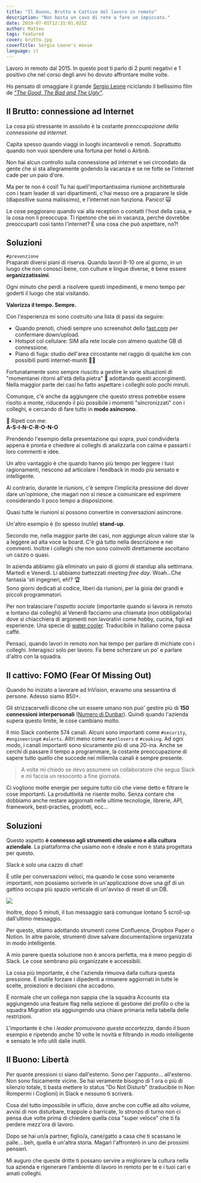 ```yaml
---
title: "Il Buono, Brutto e Cattivo del lavoro in remoto"
description: "Non basta un cavo di rete a fare un impiccato."
date: 2019-07-01T12:31:01.021Z
author: Matteo
tags: featured
cover: brutto.jpg
coverTitle: Sergio Leone's movie
language: it
---
```


Lavoro in remoto dal 2015. In questo post ti parlo di 2 punti negativi e 1 positivo che nel corso degli anni ho dovuto affrontare molte volte.

Ho pensato di omaggiare il grande [Sergio Leone](https://www.imdb.com/name/nm0001466) riciclando il bellissimo film de [_"The Good, The Bad and The Ugly"_](https://www.rottentomatoes.com/m/the_good_the_bad_and_the_ugly).

## Il Brutto: connessione ad Internet

La cosa più stressante in assoluto è la costante _preoccupazione della connessione ad internet_.

Capita spesso quando viaggi in luoghi incantevoli e remoti.
Soprattutto quando non vuoi spendere una fortuna per hotel o Airbnb.

Non hai alcun controllo sulla connessione ad internet e sei circondato da gente che si sta allegramente godendo la vacanza e se ne fotte se l'internet cade per un paio d'ore.

Ma per te non è così! Tu hai quell'importantissima riunione architetturale con i team leader di vari dipartimenti, c'hai messo ore a praparare le slide (diapositive suona malissimo), e l'internet non funziona. Panico! 🙀

Le cose peggiorano quando vai alla reception o contatti l'host della casa, e la cosa non li preoccupa.
Ti ripetono che sei in vacanza, perché dovrebbe preoccuparti così tanto l'internet? È una cosa che può aspettare, no?!

## Soluzioni

`#prevenzione`<br/>Praparati diversi piani di riserva. Quando lavori 8-10 ore al giorno, in un luogo che non conosci bene, con culture e lingue diverse, è bene essere **organizzatissimi**.

Ogni minuto che perdi a risolvere questi impedimenti, è meno tempo per goderti il luogo che stai visitando.

**Valorizza il tempo. Sempre.**

Con l'esperienza mi sono costruito una lista di passi da seguire:

- Quando prenoti, chiedi sempre uno screenshot dello [fast.com](https://fast.com) per confermare down/upload.
- Hotspot col cellulare: SIM alla rete locale con almeno qualche GB di connessione.
- Piano di fuga: studio dell'area circostante nel raggio di qualche km con possibili punti internet-muniti 🏃‍♂️

Fortunatamente sono sempre riuscito a gestire le varie situazioni di "momentanei ritorni all'età della pietra" 🦴 adottando questi accorgimenti. Nella maggior parte dei casi ho fatto aspettare i colleghi solo pochi minuti.

Comunque, c'è anche da aggiungere che questo stress potrebbe essere risolto a monte, riducendo il più possibile i momenti "sincronizzati" con i colleghi, e cercando di fare tutto in **modo asincrono**.

📣 Ripeti con me:<br/> **A-S-I-N-C-R-O-N-O**

Prendendo l'esempio della presentazione qui sopra, puoi condividerla appena è pronta e chiedere ai colleghi di analizzarla con calma e passarti i loro commenti e idee.

Un altro vantaggio è che quando hanno più tempo per leggere i tuoi ragionamenti, riescono ad articolare i feedback in modo più sensato e intelligente.

Al contrario, durante le riunioni, c'è sempre l'implicita pressione del dover dare un'opinione, che magari non si riesce a comunicare ed esprimere considerando il poco tempo a disposizione.

Quasi tutte le riunioni si possono convertire in conversazioni asincrone.

Un'altro esempio è (lo spesso inutile) **stand-up**.

Secondo me, nella maggior parte dei casi, non aggiunge alcun valore star la a leggere ad alta voce la board.
C'è già tutto nella descrizione e nei commenti. Inoltre i colleghi che non sono coinvolti direttamente ascoltano un cazzo o quasi.

In azienda abbiamo già eliminato un paio di giorni di standup alla settimana. Martedì e Venerdì.
Li abbiamo battezzati _meeting free day_. Woah...Che fantasia 'sti ingegneri, eh!? 🏆<br/>
Sono giorni dedicati al codice, liberi da riunioni, per la gioia dei grandi e piccoli programmatori.

Per non tralasciare l'_aspetto sociale_ (importante quando si lavora in remoto e lontano dai colleghi) al Venerdì facciamo una chiamata (non obbligatoria) dove si chiacchiera di argomenti non lavorativi come hobby, cucina, figli ed esperienze. Una specie di [water cooler](https://www.youtube.com/watch?v=mAparymJ_jc). Traducibile in Italiano come pausa caffè.

Pensaci, quando lavori in remoto non hai tempo per parlare di michiate con i colleghi. Interagisci solo per lavoro. Fa bene scherzare un po' e parlare d'altro con la squadra.

## Il cattivo: FOMO (Fear Of Missing Out)

Quando ho iniziato a lavorare ad InVision, eravamo una sessantina di persone.
Adesso siamo 850+.

Gli strizzacervelli dicono che un essere umano non puo' gestire più di **150 connessioni interpersonali** ([Numero di Dunbar](https://it.wikipedia.org/wiki/Numero_di_Dunbar)). Quindi quando l'azienda supera questo limite, le cose cambiano molto.

Il mio Slack contiente 574 canali. Alcuni sono importanti come `#security`, `#engineering`e `#alerts`. Altri meno come `#petlovers` e `#cooking`.
Ad ogni modo, i canali importanti sono sicuramente più di una 20-ina.
Anche se cerchi di passare il tempo a programmare, la costante preoccupazione di sapere tutto quello che succede nei millemila canali è sempre presente.

> A volte mi chiedo se devo assumere un collaboratore che segua Slack e mi faccia un resoconto a fine giornata.

Ci vogliono molte energie per seguire tutto ciò che viene detto e filtrare le cose importanti. La produttività ne risente molto.
Senza contare che dobbiamo anche restare aggiornati nelle ultime tecnologie, librerie, API, framework, best-practies, prodotti, ecc...

## Soluzioni

Questo aspetto **è connesso agli strumenti che usiamo e alla cultura aziendale**.
La piattaforma che usiamo non è ideale e non è stata progettata per questo.

Slack è solo una cazzo di chat!

È utile per conversazioni veloci, ma quando le cose sono veramente importanti, non possiamo scriverle in un'applicazione dove una gif di un gattino occupa più spazio verticale di un'avviso di reset di un DB.

![](https://media.giphy.com/media/tBxyh2hbwMiqc/giphy.gif)

Inoltre, dopo 5 minuti, il tuo messaggio sarà comunque lontano 5 scroll-up dall'ultimo messaggio.

Per questo, stiamo adottando strumenti come Confluence, Dropbox Paper o Notion. In altre parole, strumenti dove salvare documentazione organizzata in modo intelligente.

A mio parere questa soluzione non è ancora perfetta, ma è meno peggio di Slack. Le cose sembrano più organizzate e accessibili.

La cosa più importante, è che l'azienda rimuova dalla cultura questa pressione.
È inutile forzare i dipedenti a rimanere aggiornati in tutte le scelte, proiezioni e decisioni che accadono.

È normale che un collega non sappia che la squadra Accounts sta aggiungendo una feature flag nella sezione di gestione del profilo o che la squadra Migration sta aggiungendo una chiave primaria nella tabella delle restrizioni.

L'importante è che i _leader promuovano questa accortezza_, dando il buon esempio e ripetendo anche 10 volte le novità e filtrando in modo intelligente e sensato le info utili dalle inutili.

## Il Buono: Libertà

Per quante pressioni ci siano dall'esterno. Sono per l'appunto... all'esterno. Non sono fisicamente vicine.
Se hai veramente bisogno di 1 ora o più di silenzio totale, ti basta mettere lo status "Do Not Disturb" (traducibile in Non Rompermi i Coglioni) in Slack e nessuno ti scriverà.

Cosa del tutto impossibile in ufficio, dove anche con cuffie ad alto volume, avvisi di non disturbare, trappole o barricate, lo stronzo di turno non ci pensa due volte prima di chiedere quella cosa "super veloce" che ti fa perdere mezz'ora di lavoro.

Dopo se hai un/a partner, figlio/a, cane/gatto a casa che ti scassano le palle… beh, quella è un'altra storia.
Magari l'affronterò in uno dei prossimi pensieri.

Mi auguro che queste dritte ti possano servire a migliorare la cultura nella tua azienda e rigenerare l'ambiente di lavoro in remoto per te e i tuoi cari e amati colleghi.
